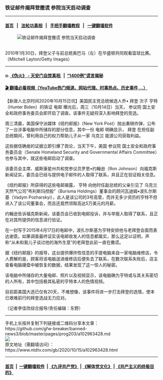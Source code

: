 ### 铁证邮件揭拜登撒谎 参院当天启动调查
------------------------

#### [首页](https://github.com/gfw-breaker/banned-news3/blob/master/README.md) &nbsp;&nbsp;|&nbsp;&nbsp; [法轮功真相](https://github.com/begood0513/basic/blob/master/README.md)  &nbsp;&nbsp;|&nbsp;&nbsp; [手把手翻墙教程](https://github.com/gfw-breaker/guides/wiki)  &nbsp;&nbsp;|&nbsp;&nbsp; [一键翻墙软件](https://github.com/gfw-breaker/nogfw/blob/master/README.md)  



<div><div class="featured_image">
 <figure>
  <img alt="铁证邮件揭拜登撒谎 参院当天启动调查" src="https://i.ntdtv.com/assets/uploads/2020/10/Untitled-17-800x450.jpg"/>
 </figure><br/>
 <span class="caption">
  2010年1月30日，拜登父子与前总统奥巴马（左）在华盛顿共同观看篮球比赛。（Mitchell Layton/Getty Images）
 </span>
</div>
</div><hr/>

#### 💥 [《伪火》 - 天安门自焚真相 ](http://158.247.195.190:10000/videos/blog/weihuo.html)&nbsp; |&nbsp; [“1400例”谎言揭秘  ](http://158.247.195.190:10000/videos/blog/jiexi1400.html)

#### [ 🎬  翻墙必看视频（YouTube热门频道、网站代理、时事热点、历史事件 ...）](https://github.com/gfw-breaker/links/blob/master/banned.md)

<div><div class="post_content" itemprop="articleBody">
 <p>
  【新唐人北京时间2020年10月15日讯】美国民主党总统候选人乔•
  <ok href="https://www.ntdtv.com/gb/拜登.htm">
   拜登
  </ok>
  次子
  <ok href="https://www.ntdtv.com/gb/亨特.htm">
   亨特
  </ok>
  （Hunter Biden）的铁证
  <ok href="https://www.ntdtv.com/gb/电邮.htm">
   电邮
  </ok>
  曝光后，周三（10月14日）当天，
  <ok href="https://www.ntdtv.com/gb/参议院.htm">
   参议院
  </ok>
  国土安全和政府事务委员会即开启了调查。该事件无疑将深入影响拜登的竞选。
 </p>
 <p>
  周三清晨，美国保守派媒体《纽约邮报》（New York Post）抛出重磅炸弹，公布了一台涉事电脑中所储存的部分信息，其中一份
  <ok href="https://www.ntdtv.com/gb/电邮.htm">
   电邮
  </ok>
  明确显示，
  <ok href="https://www.ntdtv.com/gb/拜登.htm">
   拜登
  </ok>
  在担任副总统期间，曾利用自己的权力帮助儿子从一家
  <ok href="https://www.ntdtv.com/gb/乌克兰.htm">
   乌克兰
  </ok>
  能源公司获取利益。
 </p>
 <p>
  这些据信确凿的证据立即引爆了舆论，当天下午，美国
  <ok href="https://www.ntdtv.com/gb/参议院.htm">
   参议院
  </ok>
  国土安全和政府事务委员会（Senate Homeland Security and Governmental Affairs Committee）也参与其中，就这些电邮启动了调查。
 </p>
 <p>
  该委员会主席、威斯康星州共和党参议员罗恩•约翰逊（Ron Johnson）向福克斯新闻证实，委员会已经与提供电子邮件的人取得了联系，并且正在验证相关信息。
 </p>
 <p>
  《纽约邮报》所获得的这些电邮揭露，
  <ok href="https://www.ntdtv.com/gb/亨特.htm">
   亨特
  </ok>
  向他时任副总统的父亲引见了
  <ok href="https://www.ntdtv.com/gb/乌克兰.htm">
   乌克兰
  </ok>
  天然气公司“布利斯玛控股”（Burisma Holdings）董事会的顾问瓦迪姆•波扎尔斯基（Vadym Pozharskyi），此人是该公司的3号高管，而并无多少资历的亨特不但进入了该公司董事会，而且还竟然领取高达5万美元的月薪。
 </p>
 <p>
  约翰逊告诉福克斯新闻，该委员会已收到电邮投诉，并与举报人取得了联系，且正在对其所提供的信息进行验证。
 </p>
 <p>
  在一封写于2015年4月17日的电邮中，波扎尔斯基为亨特安排他与老拜登会面而表达谢意。如果调查最终证实该电邮收发人的信息都属实，那么这足以证明，声称“从未和我儿子谈过他的海外生意”的老拜登此前一直在撒谎。
 </p>
 <p>
  据《纽约邮报》的报导，这台提供爆炸性信息的手提电脑来自一家电脑维修店，令人费解的是，顾客将该电脑送进维修店后便失去了联系，在数次联系失败后，店主查看电脑硬盘中被恢复的数据，结果发现了这一惊人的秘密。
 </p>
 <p>
  该电脑中所储存的大量电邮、照片以及视频显示，该电脑确为亨特或与其关系密切的人所有，其中包括极其私密的亨特本人的色情视频。
 </p>
 <p>
  目前距美国大选已仅有20天，不难想像，该事件将进一步打击拜登的选情，使本已艰难前行的拜登选战无力应对。
 </p>
 <p>
  （记者李佳欣综合报导/责任编辑：东野）
 </p>
 <div class="single_ad">
 </div>
</div>
</div>
<hr/>
手机上长按并复制下列链接或二维码分享本文章：<br/>
https://github.com/gfw-breaker/banned-news3/blob/master/pages/prog203/a102963428.md <br/>
<a href='https://github.com/gfw-breaker/banned-news3/blob/master/pages/prog203/a102963428.md'><img src='https://github.com/gfw-breaker/banned-news3/blob/master/pages/prog203/a102963428.md.png'/></a> <br/>
原文地址（需翻墙访问）：https://www.ntdtv.com/gb/2020/10/15/a102963428.html


------------------------
#### [首页](https://github.com/gfw-breaker/banned-news3/blob/master/README.md) &nbsp;|&nbsp; [一键翻墙软件](https://github.com/gfw-breaker/nogfw/blob/master/README.md) &nbsp;| [《九评共产党》](https://github.com/gfw-breaker/9ping.md/blob/master/README.md#九评之一评共产党是什么) | [《解体党文化》](https://github.com/gfw-breaker/jtdwh.md/blob/master/README.md) | [《共产主义的终极目的》](https://github.com/gfw-breaker/gczydzjmd.md/blob/master/README.md)


<img src='http://gfw-breaker.win/banned-news3/pages/prog203/a102963428.md' width='0px' height='0px'/>